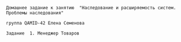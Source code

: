 ```Домашнее задание к занятию  "Наследование и расширяемость систем. Проблемы наследования"```

```группа QAMID-42 Елена Семенова```

```Задание  1. Менеджер Товаров ```

